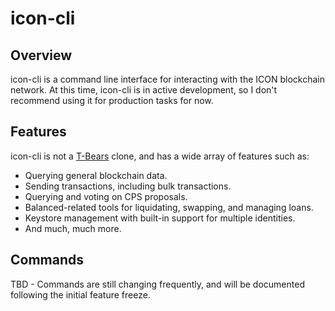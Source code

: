 # icon-cli

## Overview

icon-cli is a command line interface for interacting with the ICON blockchain network. At this time, icon-cli is in active development, so I don't recommend using it for production tasks for now.

## Features

icon-cli is not a [T-Bears](https://github.com/icon-project/t-bears) clone, and has a wide array of features such as:

- Querying general blockchain data.
- Sending transactions, including bulk transactions.
- Querying and voting on CPS proposals.
- Balanced-related tools for liquidating, swapping, and managing loans.
- Keystore management with built-in support for multiple identities.
- And much, much more.

## Commands

TBD - Commands are still changing frequently, and will be documented following the initial feature freeze.

